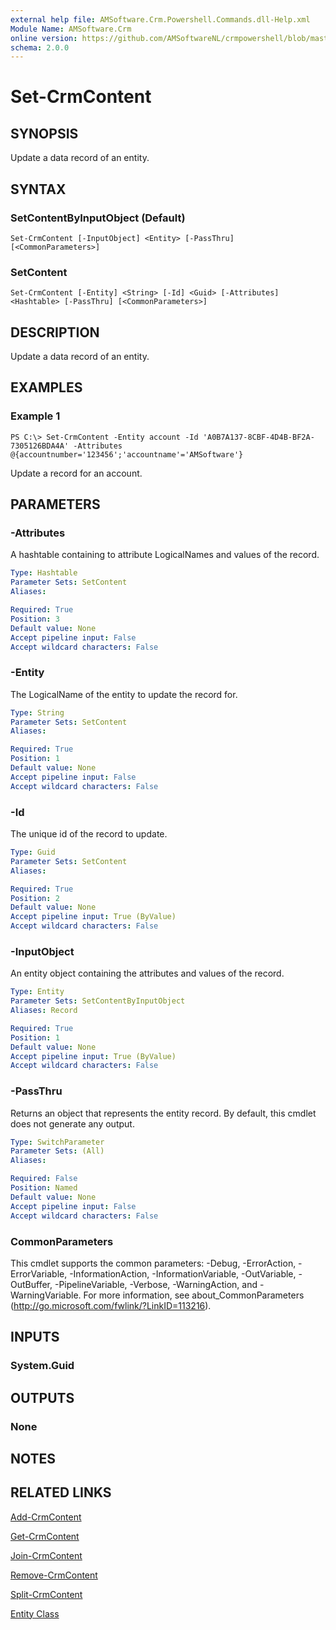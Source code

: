 ```yaml
---
external help file: AMSoftware.Crm.Powershell.Commands.dll-Help.xml
Module Name: AMSoftware.Crm
online version: https://github.com/AMSoftwareNL/crmpowershell/blob/master/docs/Set-CrmContent.md
schema: 2.0.0
---
```


# Set-CrmContent

## SYNOPSIS
Update a data record of an entity.

## SYNTAX

### SetContentByInputObject (Default)
```
Set-CrmContent [-InputObject] <Entity> [-PassThru] [<CommonParameters>]
```

### SetContent
```
Set-CrmContent [-Entity] <String> [-Id] <Guid> [-Attributes] <Hashtable> [-PassThru] [<CommonParameters>]
```

## DESCRIPTION
Update a data record of an entity.

## EXAMPLES

### Example 1
```
PS C:\> Set-CrmContent -Entity account -Id 'A0B7A137-8CBF-4D4B-BF2A-7305126BDA4A' -Attributes @{accountnumber='123456';'accountname'='AMSoftware'}
```

Update a record for an account.

## PARAMETERS

### -Attributes
A hashtable containing to attribute LogicalNames and values of the record.

```yaml
Type: Hashtable
Parameter Sets: SetContent
Aliases: 

Required: True
Position: 3
Default value: None
Accept pipeline input: False
Accept wildcard characters: False
```

### -Entity
The LogicalName of the entity to update the record for.

```yaml
Type: String
Parameter Sets: SetContent
Aliases: 

Required: True
Position: 1
Default value: None
Accept pipeline input: False
Accept wildcard characters: False
```

### -Id
The unique id of the record to update.

```yaml
Type: Guid
Parameter Sets: SetContent
Aliases: 

Required: True
Position: 2
Default value: None
Accept pipeline input: True (ByValue)
Accept wildcard characters: False
```

### -InputObject
An entity object containing the attributes and values of the record.

```yaml
Type: Entity
Parameter Sets: SetContentByInputObject
Aliases: Record

Required: True
Position: 1
Default value: None
Accept pipeline input: True (ByValue)
Accept wildcard characters: False
```

### -PassThru
Returns an object that represents the entity record. By default, this cmdlet does not generate any output.

```yaml
Type: SwitchParameter
Parameter Sets: (All)
Aliases: 

Required: False
Position: Named
Default value: None
Accept pipeline input: False
Accept wildcard characters: False
```

### CommonParameters
This cmdlet supports the common parameters: -Debug, -ErrorAction, -ErrorVariable, -InformationAction, -InformationVariable, -OutVariable, -OutBuffer, -PipelineVariable, -Verbose, -WarningAction, and -WarningVariable. For more information, see about_CommonParameters (http://go.microsoft.com/fwlink/?LinkID=113216).

## INPUTS

### System.Guid

## OUTPUTS

### None

## NOTES

## RELATED LINKS

[Add-CrmContent](Add-CrmContent.md)

[Get-CrmContent](Get-CrmContent.md)

[Join-CrmContent](Join-CrmContent.md)

[Remove-CrmContent](Remove-CrmContent.md)

[Split-CrmContent](Split-CrmContent.md)

[Entity Class](https://msdn.microsoft.com/library/microsoft.xrm.sdk.entity.aspx)

